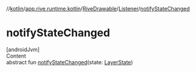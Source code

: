 //[kotlin](../../../../index.md)/[app.rive.runtime.kotlin](../../index.md)/[RiveDrawable](../index.md)/[Listener](index.md)/[notifyStateChanged](notify-state-changed.md)



# notifyStateChanged  
[androidJvm]  
Content  
abstract fun [notifyStateChanged](notify-state-changed.md)(state: [LayerState](../../../app.rive.runtime.kotlin.core/-layer-state/index.md))  



